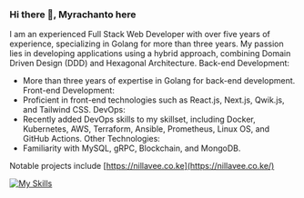 ### Hi there 👋, Myrachanto here

I am an experienced Full Stack Web Developer with over five years of experience, specializing in Golang for more than three years. My passion lies in developing applications using a hybrid approach, combining Domain Driven Design (DDD) and Hexagonal Architecture.
Back-end Development:
- More than three years of expertise in Golang for back-end development.
Front-end Development:
- Proficient in front-end technologies such as React.js, Next.js, Qwik.js, and Tailwind CSS.
DevOps:
- Recently added DevOps skills to my skillset, including Docker, Kubernetes, AWS, Terraform, Ansible, Prometheus, Linux OS, and GitHub Actions.
Other Technologies:
- Familiarity with MySQL, gRPC, Blockchain, and MongoDB.

Notable projects include [https://nillavee.co.ke](https://nillavee.co.ke/)

[![My Skills](https://skills.thijs.gg/icons?i=go,qwikjs,nodejs,react,solidjs,mysql,mongodb,docker,kubernetes,&theme=light)](https://skills.thijs.gg)
<!--
**myrachanto/myrachanto** is a ✨ _special_ ✨ repository because its `README.md` (this file) appears on your GitHub profile.

Here are some ideas to get you started:

- 🔭 I’m currently working on ...
- 🌱 I’m currently learning ...
- 👯 I’m looking to collaborate on ...
- 🤔 I’m looking for help with ...
- 💬 Ask me about ...
- 📫 How to reach me: ...
- 😄 Pronouns: ...
- ⚡ Fun fact: ...
-->
